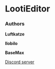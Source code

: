 # LootiEditor

### Authors
**Luftkatze**

**Ilobilo**

**BaseMax**


[Discord server](https://discord.gg/TfwFp8cuNc)
